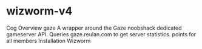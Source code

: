 # wizworm-v4
Cog Overview gaze A wrapper around the Gaze noobshack dedicated gameserver API. Queries gaze.reulan.com to get server statistics.  points for all members Installation Wizworm 
